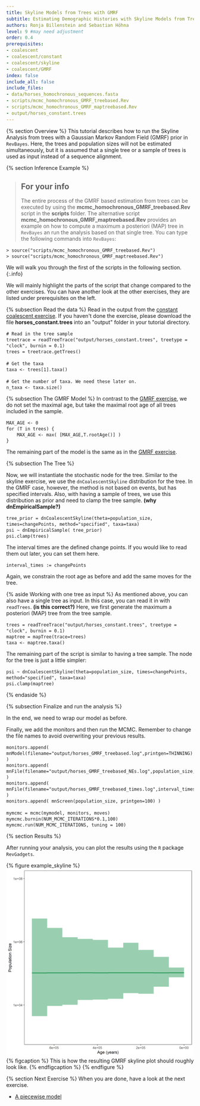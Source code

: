 ```yaml
---
title: Skyline Models from Trees with GMRF
subtitle: Estimating Demographic Histories with Skyline Models from Trees using a Gaussian Markov Random Field Prior
authors: Ronja Billenstein and Sebastian Höhna
level: 9 #may need adjustment
order: 0.4
prerequisites:
- coalescent
- coalescent/constant
- coalescent/skyline
- coalescent/GMRF
index: false
include_all: false
include_files:
- data/horses_homochronous_sequences.fasta
- scripts/mcmc_homochronous_GMRF_treebased.Rev
- scripts/mcmc_homochronous_GMRF_maptreebased.Rev
- output/horses_constant.trees
---
```


{% section Overview %}
This tutorial describes how to run the Skyline Analysis from trees with a Gaussian Markov Random Field (GMRF) prior in `RevBayes`.
Here, the trees and population sizes will not be estimated simultaneously, but it is assumed that a single tree or a sample of trees is used as input instead of a sequence alignment.

{% section Inference Example %}

> ## For your info
> The entire process of the GMRF based estimation from trees can be executed by using the **mcmc_homochronous_GMRF_treebased.Rev** script in the **scripts** folder.
> The alternative script **mcmc_homochronous_GMRF_maptreebased.Rev** provides an example on how to compute a maximum a posteriori (MAP) tree in `RevBayes` an run the analysis based on that single tree.
> You can type the following commands into `RevBayes`:
~~~
> source("scripts/mcmc_homochronous_GMRF_treebased.Rev")
> source("scripts/mcmc_homochronous_GMRF_maptreebased.Rev")
~~~
We will walk you through the first of the scripts in the following section.
{:.info}

We will mainly highlight the parts of the script that change compared to the other exercises.
You can have another look at the other exercises, they are listed under prerequisites on the left.

{% subsection Read the data %}
Read in the output from the [constant coalescent exercise]({{base.url}}/tutorials/coalescent/constant).
If you haven't done the exercise, please download the file **horses_constant.trees** into an "output" folder in your tutorial directory.

~~~
# Read in the tree sample
treetrace = readTreeTrace("output/horses_constant.trees", treetype = "clock", burnin = 0.1)
trees = treetrace.getTrees()

# Get the taxa
taxa <- trees[1].taxa()

# Get the number of taxa. We need these later on.
n_taxa <- taxa.size()
~~~

{% subsection The GMRF Model %}
In contrast to the [GMRF exercise]({{base.url}}/tutorials/coalescent/GMRF), we do not set the maximal age, but take the maximal root age of all trees included in the sample.

~~~
MAX_AGE <- 0
for (T in trees) {
    MAX_AGE <- max( [MAX_AGE,T.rootAge()] )
}
~~~

The remaining part of the model is the same as in the [GMRF exercise]({{base.url}}/tutorials/coalescent/GMRF).

{% subsection The Tree %}

Now, we will instantiate the stochastic node for the tree.
Similar to the skyline exercise, we use the `dnCoalescentSkyline` distribution for the tree.
In the GMRF case, however, the method is not based on events, but has specified intervals.
Also, with having a sample of trees, we use this distribution as prior and need to clamp the tree sample. **(why dnEmpiricalSample?)**
~~~
tree_prior = dnCoalescentSkyline(theta=population_size, times=changePoints, method="specified", taxa=taxa)
psi ~ dnEmpiricalSample( tree_prior)
psi.clamp(trees)
~~~

The interval times are the defined change points.
If you would like to read them out later, you can set them here.

~~~
interval_times := changePoints
~~~

Again, we constrain the root age as before and add the same moves for the tree.

{% aside Working with one tree as input %}
As mentioned above, you can also have a single tree as input.
In this case, you can read it in with `readTrees`. **(is this correct?)**
Here, we first generate the maximum a posteriori (MAP) tree from the tree sample.
~~~
trees = readTreeTrace("output/horses_constant.trees", treetype = "clock", burnin = 0.1)
maptree = mapTree(trace=trees)
taxa <- maptree.taxa()
~~~
The remaining part of the script is similar to having a tree sample.
The node for the tree is just a little simpler:
~~~
psi ~ dnCoalescentSkyline(theta=population_size, times=changePoints, method="specified", taxa=taxa)
psi.clamp(maptree)
~~~
{% endaside %}

{% subsection Finalize and run the analysis %}

In the end, we need to wrap our model as before.

Finally, we add the monitors and then run the MCMC.
Remember to change the file names to avoid overwriting your previous results.

~~~
monitors.append( mnModel(filename="output/horses_GMRF_treebased.log",printgen=THINNING) )
monitors.append( mnFile(filename="output/horses_GMRF_treebased_NEs.log",population_size,printgen=THINNING) )
monitors.append( mnFile(filename="output/horses_GMRF_treebased_times.log",interval_times,printgen=THINNING) )
monitors.append( mnScreen(population_size, printgen=100) )

mymcmc = mcmc(mymodel, monitors, moves)
mymcmc.burnin(NUM_MCMC_ITERATIONS*0.1,100)
mymcmc.run(NUM_MCMC_ITERATIONS, tuning = 100)
~~~


{% section Results %}

After running your analysis, you can plot the results using the `R` package `RevGadgets`.

{% figure example_skyline %}
<img src="figures/horses_GMRF_treebased.png" width="800">
{% figcaption %}
This is how the resulting GMRF skyline plot should roughly look like.
{% endfigcaption %}
{% endfigure %}

{% section Next Exercise %}
When you are done, have a look at the next exercise.

* [A piecewise model]({{base.url}}/tutorials/coalescent/piecewise)
